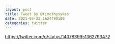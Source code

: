 ```yaml
--- 
layout: post 
title: Tweet by @timothysykes 
date: 2021-06-23 1624490180 
categories: twitter 
--- 
```

https://twitter.com/o/status/1407839951362793472